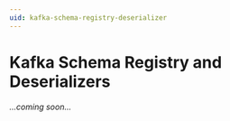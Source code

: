 ```yaml
---
uid: kafka-schema-registry-deserializer
---
```


# Kafka Schema Registry and Deserializers

_...coming soon..._
